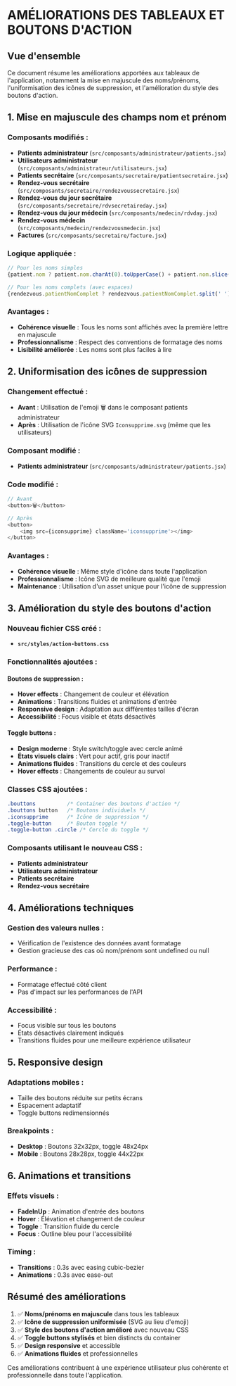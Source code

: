 # AMÉLIORATIONS DES TABLEAUX ET BOUTONS D'ACTION

## Vue d'ensemble
Ce document résume les améliorations apportées aux tableaux de l'application, notamment la mise en majuscule des noms/prénoms, l'uniformisation des icônes de suppression, et l'amélioration du style des boutons d'action.

## 1. Mise en majuscule des champs nom et prénom

### Composants modifiés :
- **Patients administrateur** (`src/composants/administrateur/patients.jsx`)
- **Utilisateurs administrateur** (`src/composants/administrateur/utilisateurs.jsx`)
- **Patients secrétaire** (`src/composants/secretaire/patientsecretaire.jsx`)
- **Rendez-vous secrétaire** (`src/composants/secretaire/rendezvoussecretaire.jsx`)
- **Rendez-vous du jour secrétaire** (`src/composants/secretaire/rdvsecretaireday.jsx`)
- **Rendez-vous du jour médecin** (`src/composants/medecin/rdvday.jsx`)
- **Rendez-vous médecin** (`src/composants/medecin/rendezvousmedecin.jsx`)
- **Factures** (`src/composants/secretaire/facture.jsx`)

### Logique appliquée :
```javascript
// Pour les noms simples
{patient.nom ? patient.nom.charAt(0).toUpperCase() + patient.nom.slice(1).toLowerCase() : ''}

// Pour les noms complets (avec espaces)
{rendezvous.patientNomComplet ? rendezvous.patientNomComplet.split(' ').map(name => name.charAt(0).toUpperCase() + name.slice(1).toLowerCase()).join(' ') : ''}
```

### Avantages :
- **Cohérence visuelle** : Tous les noms sont affichés avec la première lettre en majuscule
- **Professionnalisme** : Respect des conventions de formatage des noms
- **Lisibilité améliorée** : Les noms sont plus faciles à lire

## 2. Uniformisation des icônes de suppression

### Changement effectué :
- **Avant** : Utilisation de l'emoji 🗑️ dans le composant patients administrateur
- **Après** : Utilisation de l'icône SVG `Iconsupprime.svg` (même que les utilisateurs)

### Composant modifié :
- **Patients administrateur** (`src/composants/administrateur/patients.jsx`)

### Code modifié :
```javascript
// Avant
<button>🗑️</button>

// Après
<button>
    <img src={iconsupprime} className='iconsupprime'></img>
</button>
```

### Avantages :
- **Cohérence visuelle** : Même style d'icône dans toute l'application
- **Professionnalisme** : Icône SVG de meilleure qualité que l'emoji
- **Maintenance** : Utilisation d'un asset unique pour l'icône de suppression

## 3. Amélioration du style des boutons d'action

### Nouveau fichier CSS créé :
- **`src/styles/action-buttons.css`**

### Fonctionnalités ajoutées :

#### Boutons de suppression :
- **Hover effects** : Changement de couleur et élévation
- **Animations** : Transitions fluides et animations d'entrée
- **Responsive design** : Adaptation aux différentes tailles d'écran
- **Accessibilité** : Focus visible et états désactivés

#### Toggle buttons :
- **Design moderne** : Style switch/toggle avec cercle animé
- **États visuels clairs** : Vert pour actif, gris pour inactif
- **Animations fluides** : Transitions du cercle et des couleurs
- **Hover effects** : Changements de couleur au survol

### Classes CSS ajoutées :
```css
.bouttons          /* Container des boutons d'action */
.bouttons button   /* Boutons individuels */
.iconsupprime      /* Icône de suppression */
.toggle-button     /* Bouton toggle */
.toggle-button .circle /* Cercle du toggle */
```

### Composants utilisant le nouveau CSS :
- **Patients administrateur**
- **Utilisateurs administrateur**
- **Patients secrétaire**
- **Rendez-vous secrétaire**

## 4. Améliorations techniques

### Gestion des valeurs nulles :
- Vérification de l'existence des données avant formatage
- Gestion gracieuse des cas où nom/prénom sont undefined ou null

### Performance :
- Formatage effectué côté client
- Pas d'impact sur les performances de l'API

### Accessibilité :
- Focus visible sur tous les boutons
- États désactivés clairement indiqués
- Transitions fluides pour une meilleure expérience utilisateur

## 5. Responsive design

### Adaptations mobiles :
- Taille des boutons réduite sur petits écrans
- Espacement adaptatif
- Toggle buttons redimensionnés

### Breakpoints :
- **Desktop** : Boutons 32x32px, toggle 48x24px
- **Mobile** : Boutons 28x28px, toggle 44x22px

## 6. Animations et transitions

### Effets visuels :
- **FadeInUp** : Animation d'entrée des boutons
- **Hover** : Élévation et changement de couleur
- **Toggle** : Transition fluide du cercle
- **Focus** : Outline bleu pour l'accessibilité

### Timing :
- **Transitions** : 0.3s avec easing cubic-bezier
- **Animations** : 0.3s avec ease-out

## Résumé des améliorations

1. ✅ **Noms/prénoms en majuscule** dans tous les tableaux
2. ✅ **Icône de suppression uniformisée** (SVG au lieu d'emoji)
3. ✅ **Style des boutons d'action amélioré** avec nouveau CSS
4. ✅ **Toggle buttons stylisés** et bien distincts du container
5. ✅ **Design responsive** et accessible
6. ✅ **Animations fluides** et professionnelles

Ces améliorations contribuent à une expérience utilisateur plus cohérente et professionnelle dans toute l'application. 